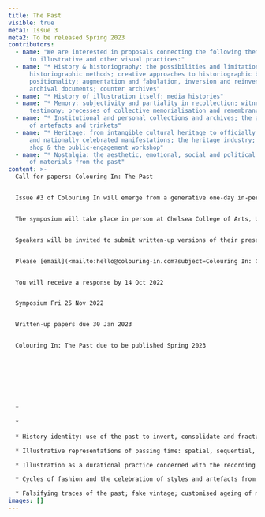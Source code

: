 ```yaml
---
title: The Past
visible: true
meta1: Issue 3
meta2: To be released Spring 2023
contributors:
  - name: "We are interested in proposals connecting the following themes and ideas
      to illustrative and other visual practices:"
  - name: "* History & historiography: the possibilities and limitations of
      historiographic methods; creative approaches to historiographic bias and
      positionality; augmentation and fabulation, inversion and reinvention of
      archival documents; counter archives"
  - name: "* History of illustration itself; media histories"
  - name: "* Memory: subjectivity and partiality in recollection; witnessing and
      testimony; processes of collective memorialisation and remembrance"
  - name: "* Institutional and personal collections and archives; the accumulation
      of artefacts and trinkets"
  - name: "* Heritage: from intangible cultural heritage to officially sanctioned
      and nationally celebrated manifestations; the heritage industry; the gift
      shop & the public-engagement workshop"
  - name: "* Nostalgia: the aesthetic, emotional, social and political mobilisation
      of materials from the past"
content: >-
  Call for papers: Colouring In: The Past


  Issue #3 of Colouring In will emerge from a generative one-day in-person symposium in November 2022. Colouring In: The Past is concerned with illustrative strategies that unearth, activate and re-position our relationship to the past. We invite paper or panel proposals on relevant topics, including, but not limited to the themes below. One panel within the day’s schedule will be comprised of papers arising from this call. We are keen to extend the invitation to non-illustrators whose research is concerned with the creation and use of images (and other visual matter) in relation to the past. 


  The symposium will take place in person at Chelsea College of Arts, UAL, London, UK. We are happy to consider online presentations if travel is not possible for individual speakers, but we very much encourage on-site attendance in order to fully participate in the discussion.


  Speakers will be invited to submit written-up versions of their presentations for inclusion in Issue #3 of Colouring In.


  Please [email](<mailto:hello@colouring-in.com?subject=Colouring In: Call for papers (The Past)>) Abstract proposals of 300 words by 30 Sept 2022


  You will receive a response by 14 Oct 2022


  Symposium Fri 25 Nov 2022


  Written-up papers due 30 Jan 2023


  Colouring In: The Past due to be published Spring 2023








  *

  *  

  * History identity: use of the past to invent, consolidate and fracture communities

  * Illustrative representations of passing time: spatial, sequential, temporal

  * Illustration as a durational practice concerned with the recording of time

  * Cycles of fashion and the celebration of styles and artefacts from the past; sentimentality; postmodern parody and pastiche; retrofuturism

  * Falsifying traces of the past; fake vintage; customised ageing of materials and representations
images: []
---
```

